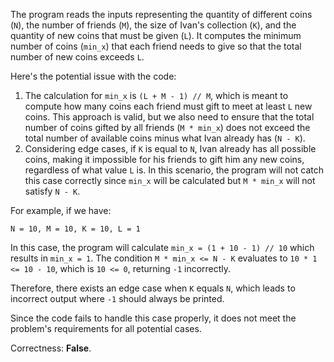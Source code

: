 The program reads the inputs representing the quantity of different coins (`N`), the number of friends (`M`), the size of Ivan's collection (`K`), and the quantity of new coins that must be given (`L`). It computes the minimum number of coins (`min_x`) that each friend needs to give so that the total number of new coins exceeds `L`.

Here's the potential issue with the code:

1. The calculation for `min_x` is `(L + M - 1) // M`, which is meant to compute how many coins each friend must gift to meet at least `L` new coins. This approach is valid, but we also need to ensure that the total number of coins gifted by all friends (`M * min_x`) does not exceed the total number of available coins minus what Ivan already has (`N - K`).
2. Considering edge cases, if `K` is equal to `N`, Ivan already has all possible coins, making it impossible for his friends to gift him any new coins, regardless of what value `L` is. In this scenario, the program will not catch this case correctly since `min_x` will be calculated but `M * min_x` will not satisfy `N - K`.

For example, if we have:
```
N = 10, M = 10, K = 10, L = 1
```
In this case, the program will calculate `min_x = (1 + 10 - 1) // 10` which results in `min_x = 1`. The condition `M * min_x <= N - K` evaluates to `10 * 1 <= 10 - 10`, which is `10 <= 0`, returning `-1` incorrectly. 

Therefore, there exists an edge case when `K` equals `N`, which leads to incorrect output where `-1` should always be printed.

Since the code fails to handle this case properly, it does not meet the problem's requirements for all potential cases.

Correctness: **False**.